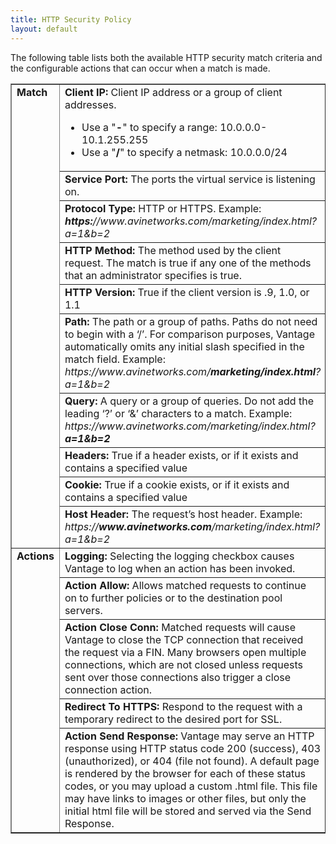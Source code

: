 ```yaml
---
title: HTTP Security Policy
layout: default
---
```

The following table lists both the available HTTP security match criteria and the configurable actions that can occur when a match is made.  
<table border="1" width="760" cellspacing="0" cellpadding="2"> 
 <tbody> 
  <tr> 
   <td rowspan="10" valign="top" width="70"> <strong>Match</strong> </td> 
   <td> <b>Client IP:</b><span class="Apple-converted-space"> </span>Client IP address or a group of client addresses. 
    <ul> 
     <li> Use a "<b>-</b>" to specify a range: 10.0.0.0-10.1.255.255 </li> 
     <li> Use a "<b>/</b>" to specify a netmask: 10.0.0.0/24 </li> 
    </ul> </td> 
  </tr> 
  <tr> 
   <td> <b>Service Port:</b><span class="Apple-converted-space"> </span>The ports the virtual service is listening on. </td> 
  </tr> 
  <tr> 
   <td> <b>Protocol Type:</b><span class="Apple-converted-space"> </span>HTTP or HTTPS. Example:<span class="Apple-converted-space"> </span><i><b>https:</b>//www.avinetworks.com/marketing/index.html?a=1&amp;b=2</i> </td> 
  </tr> 
  <tr> 
   <td> <b>HTTP Method:</b><span class="Apple-converted-space"> </span>The method used by the client request. The match is true if any one of the methods that an administrator specifies is true. </td> 
  </tr> 
  <tr> 
   <td> <b>HTTP Version:</b><span class="Apple-converted-space"> </span>True if the client version is .9, 1.0, or 1.1 </td> 
  </tr> 
  <tr> 
   <td> <b>Path:</b><span class="Apple-converted-space"> </span>The path or a group of paths. Paths do not need to begin with a ‘/’. For comparison purposes, Vantage automatically omits any initial slash specified in the match field. Example:<span class="Apple-converted-space"> </span><i>https://www.avinetworks.com/<b>marketing/index.html</b>?a=1&amp;b=2</i> </td> 
  </tr> 
  <tr> 
   <td> <b>Query:</b><span class="Apple-converted-space"> </span>A query or a group of queries. Do not add the leading ‘?’ or ‘&amp;’ characters to a match. Example:<span class="Apple-converted-space"> </span><i>https://www.avinetworks.com/marketing/index.html?<b>a=1&amp;b=2</b></i> </td> 
  </tr> 
  <tr> 
   <td> <b>Headers:</b><span class="Apple-converted-space"> </span>True if a header exists, or if it exists and contains a specified value </td> 
  </tr> 
  <tr> 
   <td> <b>Cookie:</b><span class="Apple-converted-space"> </span>True if a cookie exists, or if it exists and contains a specified value </td> 
  </tr> 
  <tr> 
   <td> <b>Host Header:</b><span class="Apple-converted-space"> </span>The request’s host header. Example:<span class="Apple-converted-space"> </span><i>https://<b>www.avinetworks.com</b>/marketing/index.html?a=1&amp;b=2</i> </td> 
  </tr> 
  <tr> 
   <td rowspan="5" valign="top"> <strong>Actions</strong> </td> 
   <td> <b>Logging:</b><span class="Apple-converted-space"> </span>Selecting the logging checkbox causes Vantage to log when an action has been invoked. </td> 
  </tr> 
  <tr> 
   <td> <b>Action Allow:</b><span class="Apple-converted-space"> </span>Allows matched requests to continue on to further policies or to the destination pool servers. </td> 
  </tr> 
  <tr> 
   <td> <b>Action Close Conn:</b><span class="Apple-converted-space"> </span>Matched requests will cause Vantage to close the TCP connection that received the request via a FIN. Many browsers open multiple connections, which are not closed unless requests sent over those connections also trigger a close connection action. </td> 
  </tr> 
  <tr> 
   <td> <b>Redirect To HTTPS:</b><span class="Apple-converted-space"> </span>Respond to the request with a temporary redirect to the desired port for SSL. </td> 
  </tr> 
  <tr> 
   <td> <b>Action Send Response:</b> Vantage may serve an HTTP response using HTTP status code 200 (success), 403 (unauthorized), or 404 (file not found). A default page is rendered by the browser for each of these status codes, or you may upload a custom .html file. This file may have links to images or other files, but only the initial html file will be stored and served via the Send Response. </td> 
  </tr> 
 </tbody> 
</table>

 